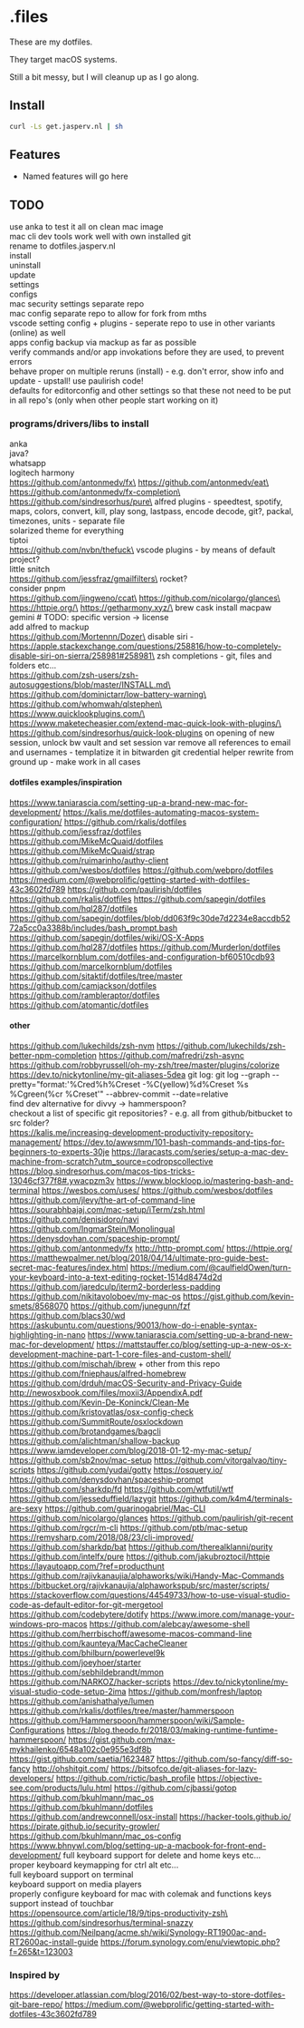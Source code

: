 # .files

These are my dotfiles.

They target macOS systems.

Still a bit messy, but I will cleanup up as I go along.

## Install
```bash
curl -Ls get.jasperv.nl | sh
```

## Features
- Named features will go here

## TODO
use anka to test it all on clean mac image\
mac cli dev tools work well with own installed git\
rename to dotfiles.jasperv.nl\
install\
uninstall\
update\
settings\
configs\
mac security settings separate repo\
mac config separate repo to allow for fork from mths\
vscode setting config + plugins - seperate repo to use in other variants (online) as well\
apps config backup via mackup as far as possible\
verify commands and/or app invokations before they are used, to prevent errors\
behave proper on multiple reruns (install) - e.g. don't error, show info and update - upstall! use paulirish code!\
defaults for editorconfig and other settings so that these not need to be put in all repo's (only when other people start working on it)

### programs/drivers/libs to install
anka\
java?\
whatsapp\
logitech harmony\
https://github.com/antonmedv/fx\
https://github.com/antonmedv/eat\
https://github.com/antonmedv/fx-completion\
https://github.com/sindresorhus/pure\
alfred plugins - speedtest, spotify, maps, colors, convert, kill, play song, lastpass, encode decode, git?, packal, timezones, units - separate file\
solarized theme for everything\
tiptoi\
https://github.com/nvbn/thefuck\
vscode plugins - by means of default project?\
little snitch\
https://github.com/jessfraz/gmailfilters\
rocket?\
consider pnpm\
https://github.com/jingweno/ccat\
https://github.com/nicolargo/glances\
https://httpie.org/\
https://getharmony.xyz/\
brew cask install macpaw gemini # TODO: specific version -> license\
add alfred to mackup\
https://github.com/Mortennn/Dozer\
disable siri - https://apple.stackexchange.com/questions/258816/how-to-completely-disable-siri-on-sierra/258981#258981\
zsh completions - git, files and folders etc...\
https://github.com/zsh-users/zsh-autosuggestions/blob/master/INSTALL.md\
https://github.com/dominictarr/low-battery-warning\
https://github.com/whomwah/qlstephen\
https://www.quicklookplugins.com/\
https://www.maketecheasier.com/extend-mac-quick-look-with-plugins/\
https://github.com/sindresorhus/quick-look-plugins
on opening of new session, unlock bw vault and set session var
remove all references to email and usernames - templatize it in
bitwarden git credential helper rewrite from ground up - make work in all cases

#### dotfiles examples/inspiration
https://www.taniarascia.com/setting-up-a-brand-new-mac-for-development/
https://kalis.me/dotfiles-automating-macos-system-configuration/
https://github.com/rkalis/dotfiles
https://github.com/jessfraz/dotfiles
https://github.com/MikeMcQuaid/dotfiles
https://github.com/MikeMcQuaid/strap
https://github.com/ruimarinho/authy-client
https://github.com/wesbos/dotfiles
https://github.com/webpro/dotfiles
https://medium.com/@webprolific/getting-started-with-dotfiles-43c3602fd789
https://github.com/paulirish/dotfiles
https://github.com/rkalis/dotfiles
https://github.com/sapegin/dotfiles
https://github.com/hql287/dotfiles
https://github.com/sapegin/dotfiles/blob/dd063f9c30de7d2234e8accdb5272a5cc0a3388b/includes/bash_prompt.bash
https://github.com/sapegin/dotfiles/wiki/OS-X-Apps
https://github.com/hql287/dotfiles
https://github.com/Murderlon/dotfiles
https://marcelkornblum.com/dotfiles-and-configuration-bf60510cdb93
https://github.com/marcelkornblum/dotfiles
https://github.com/sitaktif/dotfiles/tree/master
https://github.com/camjackson/dotfiles
https://github.com/rambleraptor/dotfiles
https://github.com/atomantic/dotfiles

#### other
https://github.com/lukechilds/zsh-nvm
https://github.com/lukechilds/zsh-better-npm-completion
https://github.com/mafredri/zsh-async
https://github.com/robbyrussell/oh-my-zsh/tree/master/plugins/colorize
https://dev.to/nickytonline/my-git-aliases-5dea
git log: git log --graph --pretty=\"format:'%Cred%h%Creset -%C(yellow)%d%Creset %s %Cgreen(%cr %Creset'\" --abbrev-commit --date=relative\
find dev alternative for divvy -> hammerspoon?\
checkout a list of specific git repositories? - e.g. all from github/bitbucket to src folder?\
https://kalis.me/increasing-development-productivity-repository-management/
https://dev.to/awwsmm/101-bash-commands-and-tips-for-beginners-to-experts-30je
https://laracasts.com/series/setup-a-mac-dev-machine-from-scratch?utm_source=codropscollective
https://blog.sindresorhus.com/macos-tips-tricks-13046cf377f8#.ywacpzm3v
https://www.blockloop.io/mastering-bash-and-terminal
https://wesbos.com/uses/
https://github.com/wesbos/dotfiles
https://github.com/jlevy/the-art-of-command-line
https://sourabhbajaj.com/mac-setup/iTerm/zsh.html
https://github.com/denisidoro/navi
https://github.com/IngmarStein/Monolingual
https://denysdovhan.com/spaceship-prompt/
https://github.com/antonmedv/fx
http://http-prompt.com/
https://httpie.org/
https://matthewpalmer.net/blog/2018/04/14/ultimate-pro-guide-best-secret-mac-features/index.html
https://medium.com/@caulfieldOwen/turn-your-keyboard-into-a-text-editing-rocket-1514d8474d2d
https://github.com/jaredculp/iterm2-borderless-padding
https://github.com/nikitavoloboev/my-mac-os
https://gist.github.com/kevin-smets/8568070
https://github.com/junegunn/fzf
https://github.com/blacs30/wd
https://askubuntu.com/questions/90013/how-do-i-enable-syntax-highlighting-in-nano
https://www.taniarascia.com/setting-up-a-brand-new-mac-for-development/
https://mattstauffer.co/blog/setting-up-a-new-os-x-development-machine-part-1-core-files-and-custom-shell/
https://github.com/mischah/ibrew + other from this repo\
https://github.com/fniephaus/alfred-homebrew
https://github.com/drduh/macOS-Security-and-Privacy-Guide
http://newosxbook.com/files/moxii3/AppendixA.pdf
https://github.com/Kevin-De-Koninck/Clean-Me
https://github.com/kristovatlas/osx-config-check
https://github.com/SummitRoute/osxlockdown
https://github.com/brotandgames/bagcli
https://github.com/alichtman/shallow-backup
https://www.iamdeveloper.com/blog/2018-01-12-my-mac-setup/
https://github.com/sb2nov/mac-setup
https://github.com/vitorgalvao/tiny-scripts
https://github.com/yudai/gotty
https://osquery.io/
https://github.com/denysdovhan/spaceship-prompt
https://github.com/sharkdp/fd
https://github.com/wtfutil/wtf
https://github.com/jesseduffield/lazygit
https://github.com/k4m4/terminals-are-sexy
https://github.com/guarinogabriel/Mac-CLI
https://github.com/nicolargo/glances
https://github.com/paulirish/git-recent
https://github.com/rgcr/m-cli
https://github.com/ptb/mac-setup
https://remysharp.com/2018/08/23/cli-improved/
https://github.com/sharkdp/bat
https://github.com/therealklanni/purity
https://github.com/intelfx/pure
https://github.com/jakubroztocil/httpie
https://layautoapp.com/?ref=producthunt
https://github.com/rajivkanaujia/alphaworks/wiki/Handy-Mac-Commands
https://bitbucket.org/rajivkanaujia/alphaworkspub/src/master/scripts/
https://stackoverflow.com/questions/44549733/how-to-use-visual-studio-code-as-default-editor-for-git-mergetool
https://github.com/codebytere/dotify
https://www.imore.com/manage-your-windows-pro-macos
https://github.com/alebcay/awesome-shell
https://github.com/herrbischoff/awesome-macos-command-line
https://github.com/kaunteya/MacCacheCleaner
https://github.com/bhilburn/powerlevel9k
https://github.com/joeyhoer/starter
https://github.com/sebhildebrandt/mmon
https://github.com/NARKOZ/hacker-scripts
https://dev.to/nickytonline/my-visual-studio-code-setup-2ima
https://github.com/monfresh/laptop
https://github.com/anishathalye/lumen
https://github.com/rkalis/dotfiles/tree/master/hammerspoon
https://github.com/Hammerspoon/hammerspoon/wiki/Sample-Configurations
https://blog.theodo.fr/2018/03/making-runtime-funtime-hammerspoon/
https://gist.github.com/max-mykhailenko/6548a102c0e955e3df8b
https://gist.github.com/saetia/1623487
https://github.com/so-fancy/diff-so-fancy
http://ohshitgit.com/
https://bitsofco.de/git-aliases-for-lazy-developers/
https://github.com/rictic/bash_profile
https://objective-see.com/products/lulu.html
https://github.com/cjbassi/gotop
https://github.com/bkuhlmann/mac_os
https://github.com/bkuhlmann/dotfiles
https://github.com/andrewconnell/osx-install
https://hacker-tools.github.io/
https://pirate.github.io/security-growler/
https://github.com/bkuhlmann/mac_os-config
https://www.bhnywl.com/blog/setting-up-a-macbook-for-front-end-development/
full keyboard support for delete and home keys etc...\
proper keyboard keymapping for ctrl alt etc...\
full keyboard support on terminal\
keyboard support on media players\
properly configure keyboard for mac with colemak and functions keys support instead of touchbar\
https://opensource.com/article/18/9/tips-productivity-zsh\
https://github.com/sindresorhus/terminal-snazzy
https://github.com/Neilpang/acme.sh/wiki/Synology-RT1900ac-and-RT2600ac-install-guide
https://forum.synology.com/enu/viewtopic.php?f=265&t=123003

### Inspired by
https://developer.atlassian.com/blog/2016/02/best-way-to-store-dotfiles-git-bare-repo/
https://medium.com/@webprolific/getting-started-with-dotfiles-43c3602fd789
